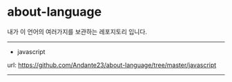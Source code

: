 # about-language
내가  이 언어의  여러가지를  보관하는 레포지토리 입니다.

***

- javascript <br>

url: https://github.com/Andante23/about-language/tree/master/javascript

***

